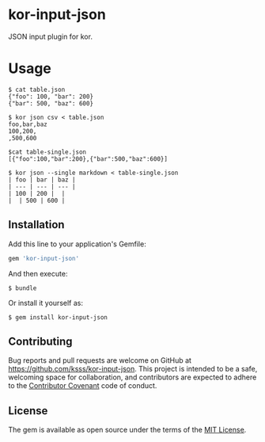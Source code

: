kor-input-json
===

JSON input plugin for kor.

# Usage

```
$ cat table.json
{"foo": 100, "bar": 200}
{"bar": 500, "baz": 600}

$ kor json csv < table.json
foo,bar,baz
100,200,
,500,600

$cat table-single.json
[{"foo":100,"bar":200},{"bar":500,"baz":600}]

$ kor json --single markdown < table-single.json
| foo | bar | baz |
| --- | --- | --- |
| 100 | 200 |  |
|  | 500 | 600 |
```

## Installation

Add this line to your application's Gemfile:

```ruby
gem 'kor-input-json'
```

And then execute:

    $ bundle

Or install it yourself as:

    $ gem install kor-input-json

## Contributing

Bug reports and pull requests are welcome on GitHub at https://github.com/ksss/kor-input-json. This project is intended to be a safe, welcoming space for collaboration, and contributors are expected to adhere to the [Contributor Covenant](contributor-covenant.org) code of conduct.


## License

The gem is available as open source under the terms of the [MIT License](http://opensource.org/licenses/MIT).
